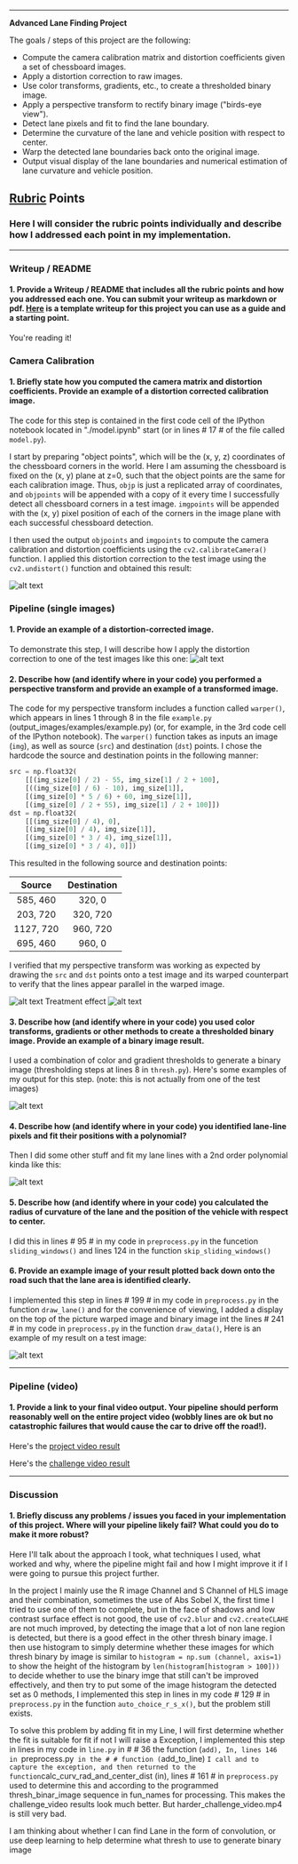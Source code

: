 
---

**Advanced Lane Finding Project**

The goals / steps of this project are the following:

* Compute the camera calibration matrix and distortion coefficients given a set of chessboard images.
* Apply a distortion correction to raw images.
* Use color transforms, gradients, etc., to create a thresholded binary image.
* Apply a perspective transform to rectify binary image ("birds-eye view").
* Detect lane pixels and fit to find the lane boundary.
* Determine the curvature of the lane and vehicle position with respect to center.
* Warp the detected lane boundaries back onto the original image.
* Output visual display of the lane boundaries and numerical estimation of lane curvature and vehicle position.

[//]: # (Image References)

[image1]: ./examples/undistort_output.png "Undistorted"
[image2]: ./test_images/test6.jpg "Road Transformed"
[image3]: ./examples/threshod_image.png "Binary Example"
[image4]: ./examples/warped_straight_lines.png "Warp Example"
[image5]: ./examples/color_fit_lines.jpg "Fit Visual"
[image6]: ./examples/example_output.jpg "Output"
[image7]: ./examples/test_image.png "Warp Example2"
[image8]: ./examples/test_undistort.png "Test Undistorted"
[image9]: ./examples/draw_data.png "Draw Lane and Data"
[video1]: ./project_video_output.mp4 "Project Video"
[video2]: ./challenge_video_output.mp4 "Challenge Video"

## [Rubric](https://review.udacity.com/#!/rubrics/571/view) Points

### Here I will consider the rubric points individually and describe how I addressed each point in my implementation.  

---

### Writeup / README

#### 1. Provide a Writeup / README that includes all the rubric points and how you addressed each one.  You can submit your writeup as markdown or pdf.  [Here](https://github.com/udacity/CarND-Advanced-Lane-Lines/blob/master/writeup_template.md) is a template writeup for this project you can use as a guide and a starting point.  

You're reading it!

### Camera Calibration

#### 1. Briefly state how you computed the camera matrix and distortion coefficients. Provide an example of a distortion corrected calibration image.

The code for this step is contained in the first code cell of the IPython notebook located in "./model.ipynb" start (or in lines # 17 # of the file called `model.py`).  

I start by preparing "object points", which will be the (x, y, z) coordinates of the chessboard corners in the world. Here I am assuming the chessboard is fixed on the (x, y) plane at z=0, such that the object points are the same for each calibration image.  Thus, `objp` is just a replicated array of coordinates, and `objpoints` will be appended with a copy of it every time I successfully detect all chessboard corners in a test image.  `imgpoints` will be appended with the (x, y) pixel position of each of the corners in the image plane with each successful chessboard detection.  

I then used the output `objpoints` and `imgpoints` to compute the camera calibration and distortion coefficients using the `cv2.calibrateCamera()` function.  I applied this distortion correction to the test image using the `cv2.undistort()` function and obtained this result: 

![alt text][image8]

### Pipeline (single images)

#### 1. Provide an example of a distortion-corrected image.

To demonstrate this step, I will describe how I apply the distortion correction to one of the test images like this one:
![alt text][image2]

#### 2. Describe how (and identify where in your code) you performed a perspective transform and provide an example of a transformed image.

The code for my perspective transform includes a function called `warper()`, which appears in lines 1 through 8 in the file `example.py` (output_images/examples/example.py) (or, for example, in the 3rd code cell of the IPython notebook).  The `warper()` function takes as inputs an image (`img`), as well as source (`src`) and destination (`dst`) points.  I chose the hardcode the source and destination points in the following manner:

```python
src = np.float32(
    [[(img_size[0] / 2) - 55, img_size[1] / 2 + 100],
    [((img_size[0] / 6) - 10), img_size[1]],
    [(img_size[0] * 5 / 6) + 60, img_size[1]],
    [(img_size[0] / 2 + 55), img_size[1] / 2 + 100]])
dst = np.float32(
    [[(img_size[0] / 4), 0],
    [(img_size[0] / 4), img_size[1]],
    [(img_size[0] * 3 / 4), img_size[1]],
    [(img_size[0] * 3 / 4), 0]])
```

This resulted in the following source and destination points:

| Source        | Destination   | 
|:-------------:|:-------------:| 
| 585, 460      | 320, 0        | 
| 203, 720      | 320, 720      |
| 1127, 720     | 960, 720      |
| 695, 460      | 960, 0        |

I verified that my perspective transform was working as expected by drawing the `src` and `dst` points onto a test image and its warped counterpart to verify that the lines appear parallel in the warped image.

![alt text][image4]
Treatment effect
![alt text][image7]

#### 3. Describe how (and identify where in your code) you used color transforms, gradients or other methods to create a thresholded binary image.  Provide an example of a binary image result.

I used a combination of color and gradient thresholds to generate a binary image (thresholding steps at lines 8 in `thresh.py`).  Here's some examples of my output for this step.  (note: this is not actually from one of the test images)

![alt text][image3]

#### 4. Describe how (and identify where in your code) you identified lane-line pixels and fit their positions with a polynomial?

Then I did some other stuff and fit my lane lines with a 2nd order polynomial kinda like this:

![alt text][image5]

#### 5. Describe how (and identify where in your code) you calculated the radius of curvature of the lane and the position of the vehicle with respect to center.

I did this in lines # 95 # in my code in `preprocess.py` in the funcetion `sliding_windows()` and lines 124 in the function `skip_sliding_windows()`

#### 6. Provide an example image of your result plotted back down onto the road such that the lane area is identified clearly.

I implemented this step in lines # 199 # in my code in `preprocess.py` in the function `draw_lane()` and for the convenience of viewing, I added a display on the top of the picture warped image and binary image int the lines # 241 # in my code in `preprocess.py` in the function `draw_data()`, Here is an example of my result on a test image:

![alt text][image9]

---

### Pipeline (video)

#### 1. Provide a link to your final video output.  Your pipeline should perform reasonably well on the entire project video (wobbly lines are ok but no catastrophic failures that would cause the car to drive off the road!).

Here's the [project video result](./project_video_output.mp4)

Here's the [challenge video result](./challenge_video_output.mp4)

---

### Discussion

#### 1. Briefly discuss any problems / issues you faced in your implementation of this project.  Where will your pipeline likely fail?  What could you do to make it more robust?

Here I'll talk about the approach I took, what techniques I used, what worked and why, where the pipeline might fail and how I might improve it if I were going to pursue this project further.  

In the project I mainly use the R image Channel and S Channel of HLS image and their combination, sometimes the use of Abs Sobel X, the first time I tried to use one of them to complete, but in the face of shadows and low contrast surface effect is not good, the use of `cv2.blur` and `cv2.createCLAHE` are not much improved, by detecting the image that a lot of non lane region is detected, but there is a good effect in the other thresh binary image. I then use histogram to simply determine whether these images for which thresh binary by image is similar to `histogram = np.sum (channel, axis=1)` to show the height of the histogram by `len(histogram[histogram > 100]))` to decide whether to use the binary imge that still can't be improved effectively, and then try to put some of the image histogram the detected set as 0 methods, I implemented this step in lines in my code # 129 # in `preprocess.py` in the function `auto_choice_r_s_x()`, but the problem still exists.

To solve this problem by adding fit in my Line, I will first determine whether the fit is suitable for fit if not I will raise a Exception, I implemented this step in lines in my code in `line.py` in # # 36 the function (`add), In, lines 146 in `preprocess.py` in the # # function (`add_to_line) ` I call and to capture the exception, and then returned to the function `calc_curv_rad_and_center_dist (in), lines # 161 # in `preprocess.py` used to determine this and according to the programmed thresh_binar_image sequence in fun_names for processing. This makes the challenge_video results look much better. But harder_challenge_video.mp4 is still very bad.

I am thinking about whether I can find Lane in the form of convolution, or use deep learning to help determine what thresh to use to generate binary image


